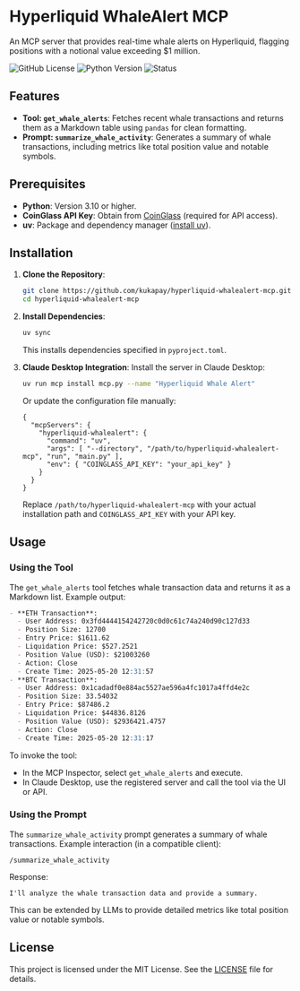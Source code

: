 # Hyperliquid WhaleAlert MCP

An MCP server that provides real-time whale alerts on Hyperliquid, flagging positions with a notional value exceeding $1 million.

![GitHub License](https://img.shields.io/github/license/kukapay/hyperliquid-whalealert-mcp)
![Python Version](https://img.shields.io/badge/python-3.10+-blue)
![Status](https://img.shields.io/badge/status-active-brightgreen.svg)

## Features

- **Tool: `get_whale_alerts`**: Fetches recent whale transactions and returns them as a Markdown table using `pandas` for clean formatting.
- **Prompt: `summarize_whale_activity`**: Generates a summary of whale transactions, including metrics like total position value and notable symbols.

## Prerequisites

- **Python**: Version 3.10 or higher.
- **CoinGlass API Key**: Obtain from [CoinGlass](https://www.coinglass.com/) (required for API access).
- **uv**: Package and dependency manager ([install uv](https://docs.astral.sh/uv/)).

## Installation

1. **Clone the Repository**:
   ```bash
   git clone https://github.com/kukapay/hyperliquid-whalealert-mcp.git
   cd hyperliquid-whalealert-mcp
   ```

2. **Install Dependencies**:
   ```bash
   uv sync
   ```
   This installs dependencies specified in `pyproject.toml`.

3. **Claude Desktop Integration**:
   Install the server in Claude Desktop:
   ```bash
   uv run mcp install mcp.py --name "Hyperliquid Whale Alert"
   ```
   
    Or update the configuration file manually:
  
    ```
    {
      "mcpServers": {
        "hyperliquid-whalealert": {
          "command": "uv",
          "args": [ "--directory", "/path/to/hyperliquid-whalealert-mcp", "run", "main.py" ],
          "env": { "COINGLASS_API_KEY": "your_api_key" }
        }
      }
    }
    ```       
    Replace `/path/to/hyperliquid-whalealert-mcp` with your actual installation path and `COINGLASS_API_KEY` with your API key.

## Usage

### Using the Tool

The `get_whale_alerts` tool fetches whale transaction data and returns it as a Markdown list. Example output:

```markdown
- **ETH Transaction**:
  - User Address: 0x3fd4444154242720c0d0c61c74a240d90c127d33
  - Position Size: 12700
  - Entry Price: $1611.62
  - Liquidation Price: $527.2521
  - Position Value (USD): $21003260
  - Action: Close
  - Create Time: 2025-05-20 12:31:57
- **BTC Transaction**:
  - User Address: 0x1cadadf0e884ac5527ae596a4fc1017a4ffd4e2c
  - Position Size: 33.54032
  - Entry Price: $87486.2
  - Liquidation Price: $44836.8126
  - Position Value (USD): $2936421.4757
  - Action: Close
  - Create Time: 2025-05-20 12:31:17
```
  
To invoke the tool:
- In the MCP Inspector, select `get_whale_alerts` and execute.
- In Claude Desktop, use the registered server and call the tool via the UI or API.

### Using the Prompt

The `summarize_whale_activity` prompt generates a summary of whale transactions. Example interaction (in a compatible client):

```plaintext
/summarize_whale_activity
```

Response:
```
I'll analyze the whale transaction data and provide a summary.
```

This can be extended by LLMs to provide detailed metrics like total position value or notable symbols.


## License

This project is licensed under the MIT License. See the [LICENSE](LICENSE) file for details.

